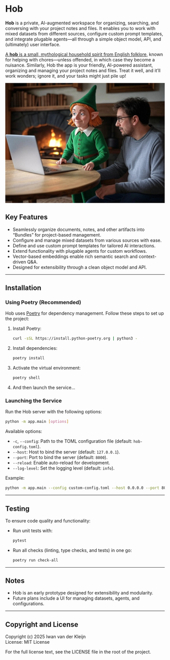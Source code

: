 # Hob

**Hob** is a private, AI-augmented workspace for organizing, searching, and conversing with your project notes and files. It enables you to work with mixed datasets from different sources, configure custom prompt templates, and integrate plugable agents—all through a simple object model, API, and (ultimately) user interface.

[A **hob** is a small, mythological household spirit from English folklore](https://en.wikipedia.org/wiki/Hob_(folklore)), known for helping with chores—unless offended, in which case they become a nuisance. Similarly, Hob the app is your friendly, AI-powered assistant, organizing and managing your project notes and files. Treat it well, and it’ll work wonders; ignore it, and your tasks might just pile up!

![Hob](images/hob.png)

## Key Features
- Seamlessly organize documents, notes, and other artifacts into “Bundles” for project-based management.
- Configure and manage mixed datasets from various sources with ease.
- Define and use custom prompt templates for tailored AI interactions.
- Extend functionality with plugable agents for custom workflows.
- Vector-based embeddings enable rich semantic search and context-driven Q&A.
- Designed for extensibility through a clean object model and API.

---

## Installation

### Using Poetry (Recommended)
Hob uses [Poetry](https://python-poetry.org/) for dependency management. Follow these steps to set up the project:

1. Install Poetry:
   ```bash
   curl -sSL https://install.python-poetry.org | python3 -
   ```

2. Install dependencies:
   ```bash
   poetry install
   ```

3. Activate the virtual environment:
   ```bash
   poetry shell
   ```

4. And then launch the service...


### Launching the Service
Run the Hob server with the following options:
```bash
python -m app.main [options]
```
Available options:
- `-c`, `--config`: Path to the TOML configuration file (default: `hob-config.toml`).
- `--host`: Host to bind the server (default: `127.0.0.1`).
- `--port`: Port to bind the server (default: `8000`).
- `--reload`: Enable auto-reload for development.
- `--log-level`: Set the logging level (default: `info`).

Example:
```bash
python -m app.main --config custom-config.toml --host 0.0.0.0 --port 8080 --reload
```

---

## Testing
To ensure code quality and functionality:

- Run unit tests with:
  ```bash
  pytest
  ```

- Run all checks (linting, type checks, and tests) in one go:
  ```bash
  poetry run check-all
  ```

---

## Notes
- Hob is an early prototype designed for extensibility and modularity.
- Future plans include a UI for managing datasets, agents, and configurations.

---

## Copyright and License

Copyright (c) 2025 Iwan van der Kleijn  
License: MIT License  

For the full license text, see the LICENSE file in the root of the project.

